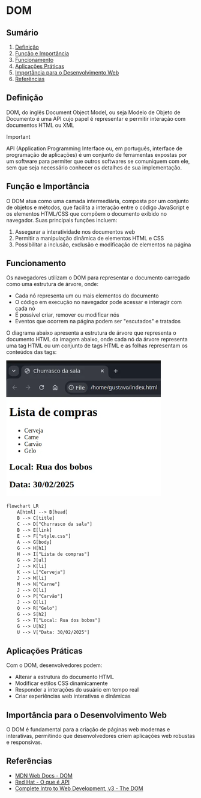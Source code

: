 # DOM

## Sumário

1. [Definição](#definição)
2. [Função e Importância](#função-e-importância)
3. [Funcionamento](#funcionamento)
4. [Aplicações Práticas](#aplicações-práticas)
5. [Importância para o Desenvolvimento Web](#importância-para-o-desenvolvimento-web)
6. [Referências](#referências)
## Definição
DOM, do inglês Document Object Model, ou seja Modelo de Objeto de Documento é uma API cujo papel é representar e permitir interação com documentos HTML ou XML

> [!IMPORTANT]
> API (Application Programming Interface ou, em português, interface de programação de aplicações) é um conjunto de ferramentas expostas por um software para permiter que outros softwares se comuniquem com ele, sem que seja necessário conhecer os detalhes de sua implementação.
## Função e Importância
O DOM atua como uma camada intermediária, composta por um conjunto de objetos e métodos, que facilita a interação entre o código JavaScript e os elementos HTML/CSS que compõem o documento exibido no navegador. Suas principais funções incluem:
1. Assegurar a interatividade nos documentos web
2. Permitir a manipulação dinâmica de elementos HTML e CSS
3. Possibilitar a inclusão, exclusão e modificação de elementos na página
## Funcionamento
Os navegadores utilizam o DOM para representar o documento carregado como uma estrutura de árvore, onde:
- Cada nó representa um ou mais elementos do documento
- O código em execução no navegador pode acessar e interagir com cada nó
- É possível criar, remover ou modificar nós
- Eventos que ocorrem na página podem ser "escutados" e tratados

O diagrama abaixo apresenta a estrutura de árvore que representa o documento HTML da imagem abaixo, onde cada nó da árvore representa uma tag HTML ou um conjunto de tags HTML e as folhas representam os conteúdos das tags:

![Visão da página web](./img/doc.webp)

```mermaid
flowchart LR
    A[html] --> B[head]
    B --> C[title]
    C --> D["Churrasco da sala"]
    B --> E[link]
    E --> F["style.css"]
    A --> G[body]
    G --> H[h1]
    H --> I["Lista de compras"]
    G --> J[ul]
    J --> K[li]
    K --> L["Cerveja"]
    J --> M[li]
    M --> N["Carne"]
    J --> O[li]
    O --> P["Carvão"]
    J --> Q[li]
    Q --> R["Gelo"]
    G --> S[h2]
    S --> T["Local: Rua dos bobos"]
    G --> U[h2]
    U --> V["Data: 30/02/2025"]
```

## Aplicações Práticas
Com o DOM, desenvolvedores podem:
- Alterar a estrutura do documento HTML
- Modificar estilos CSS dinamicamente
- Responder a interações do usuário em tempo real
- Criar experiências web interativas e dinâmicas
## Importância para o Desenvolvimento Web
O DOM é fundamental para a criação de páginas web modernas e interativas, permitindo que desenvolvedores criem aplicações web robustas e responsivas.
## Referências
+ [MDN Web Docs - DOM](https://developer.mozilla.org/pt-BR/docs/Glossary/DOM)
+ [Red Hat - O que é API](https://www.redhat.com/pt-br/topics/api/what-are-application-programming-interfaces#como-as-apis-funcionam)
+ [Complete Intro to Web Development, v3 - The DOM](https://btholt.github.io/complete-intro-to-web-dev-v3/lessons/putting-it-all-together/the-dom)
